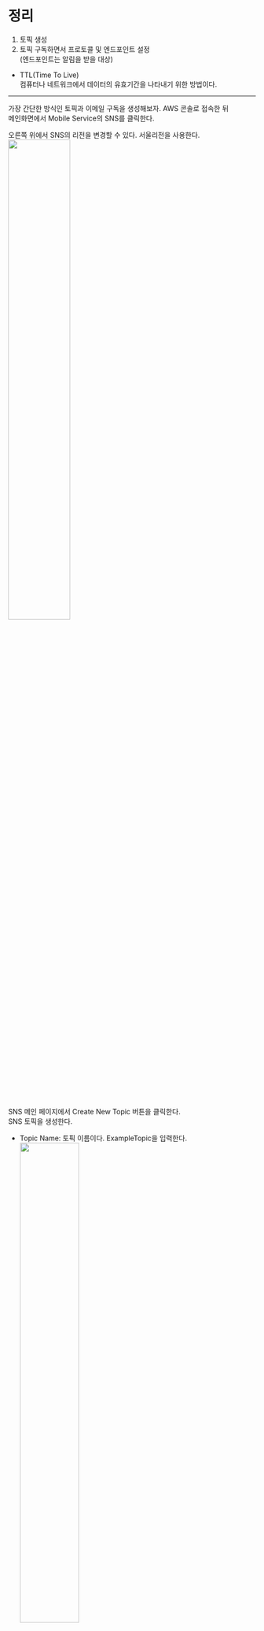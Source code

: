 # 정리  
1. 토픽 생성  
2. 토픽 구독하면서 프로토콜 및 엔드포인트 설정  
(엔드포인트는 알림을 받을 대상)    
  
- TTL(Time To Live)  
컴퓨터나 네트워크에서 데이터의 유효기간을 나타내기 위한 방법이다.   
  
---

가장 간단한 방식인 토픽과 이메일 구독을 생성해보자. AWS 콘솔로 접속한 뒤   
메인화면에서 Mobile Service의 SNS를 클릭한다.   
  
오른쪽 위에서 SNS의 리전을 변경할 수 있다. 서울리전을 사용한다.  
<img src="https://user-images.githubusercontent.com/33191974/158771837-77c91d63-ebc6-4dcd-bf51-0a73b0064905.png" width="50%" height="50%"/>    
  
SNS 메인 페이지에서 Create New Topic 버튼을 클릭한다.   
SNS 토픽을 생성한다.   
- Topic Name: 토픽 이름이다. ExampleTopic을 입력한다.   
  <img src="https://user-images.githubusercontent.com/33191974/158772522-9d27d3f6-0bb4-4910-86ab-6b86de7b8876.png" width="50%" height="50%"/>   
  
- Display Name: SMS 문자 메시지에 사용할 이름이다. 우리나라에서는 아직   
사용할 수 없으므로 비워둔다.   
  
설정이 완료되었으면 Create Topic 버튼을 클릭한다.   
  
SNS 토픽 목록에 방금 생성한 SNS 토픽(ExampleTopic)이 추가되었다.   
Create Subscription 버튼을 클릭한다.   
<img src="https://user-images.githubusercontent.com/33191974/158773292-6520563f-4565-4775-9e6f-e4d8313a1787.png" width="50%" height="50%"/>    
<img src="https://user-images.githubusercontent.com/33191974/158784687-0623b438-6c16-47e6-9405-9cc4be14a230.png" width="50%" height="50%"/>  

> #### 다른 AWS 리소스에서 생성한 SNS 토픽   
> 사용자 편의상 다른 AWS 리소스에서도 SNS 토픽을 생성할 수 있다. 'Cloud  
> Watch 알람 생성하기'와 'Glacier 볼트 생성하기'를 해봤다면 SNS 토픽이   
> 생성되어 있을 것이다.  

SNS 구독을 생성한다.  
- Topic Name: 현재 SNS 토픽의 이름이 표시된다.  
- Protocol: 푸시 알림 메시지를 보내는 방식이다. Email을 선택한다.   
   - HTTP, HTTPS: 푸시 알림을 보내면 설정한 HTTP, HTTPS URL로 접속한다.   
   - Email, Email-JSON: 푸시 알림을 보내면 설정한 이메일 주소로 메일을   
   보낸다. Email은 사람이 알아보기 쉬운 형태이고, Email-JSON은 프로그램이  
   파싱할 수 있도록 JSON 형태로 보낸다.  
   - Amazon SQS: 푸시 알림을 보내면 설정한 SQS 큐에 메시지를 보낸다.   
   - Application: 푸시 알림을 보내면 설정한 애플리케이션(APNS, GCM, ADM)의   
   엔드포인트로 푸시 알림을 보낸다.  
- Endpoint: 각 프로토콜의 엔드포인트이다.  

설정이 완료되었으면 Subscribe 버튼을 클릭한다.  
<img src="https://user-images.githubusercontent.com/33191974/158786846-52aa8567-f2e2-483c-8bd0-b1a1a00800b6.png" width="50%" height="50%"/>  
SNS 구독의 엔드포인트를 인증한다. 이메일은 스팸 메일을 방지하기 위해 자신의   
이메일이 맞는지 인증 메일을 보낸다. Close 버튼을 클릭한다.  
<img src="https://user-images.githubusercontent.com/33191974/158787538-7a8dd2b1-1577-4bfe-9605-a0458634f4bb.png" width="50%" height="50%"/>   
  
이메일 확인이 완료되었다는 페이지가 표시된다. 이제 SNS가 알림을 받을 수 있게  
되었다.  
<img src="https://user-images.githubusercontent.com/33191974/158787717-bfb063b6-640e-4edb-b6a0-1a4ab062ce65.png" width="50%" height="50%"/>  
  
SNS 구독 목록에서 위쪽 Refresh 버튼을 클릭하면 목록이 갱신된다. 방금 이메일  
인증을 했으므로 구독 ID가 표시된다.   
<img src="https://user-images.githubusercontent.com/33191974/158788794-745d510e-29b9-477a-a4d2-b8b6b250a78e.png" width="50%" height="50%"/>   







  




  























